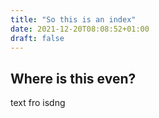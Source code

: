 ```yaml
---
title: "So this is an index"
date: 2021-12-20T08:08:52+01:00
draft: false
---
```





## Where is this even?



text fro isdng